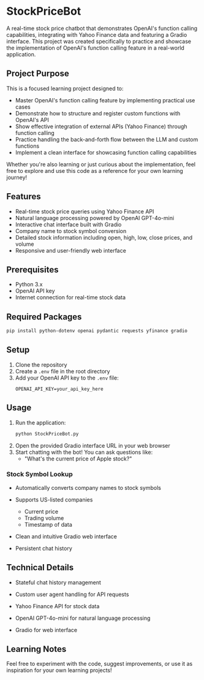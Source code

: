 # StockPriceBot

A real-time stock price chatbot that demonstrates OpenAI's function calling capabilities, integrating with Yahoo Finance data and featuring a Gradio interface. This project was created specifically to practice and showcase the implementation of OpenAI's function calling feature in a real-world application.

## Project Purpose

This is a focused learning project designed to:

- Master OpenAI's function calling feature by implementing practical use cases
- Demonstrate how to structure and register custom functions with OpenAI's API
- Show effective integration of external APIs (Yahoo Finance) through function calling
- Practice handling the back-and-forth flow between the LLM and custom functions
- Implement a clean interface for showcasing function calling capabilities

Whether you're also learning or just curious about the implementation, feel free to explore and use this code as a reference for your own learning journey!

## Features

- Real-time stock price queries using Yahoo Finance API
- Natural language processing powered by OpenAI GPT-4o-mini
- Interactive chat interface built with Gradio
- Company name to stock symbol conversion
- Detailed stock information including open, high, low, close prices, and volume
- Responsive and user-friendly web interface

## Prerequisites

- Python 3.x
- OpenAI API key
- Internet connection for real-time stock data

## Required Packages

```bash
pip install python-dotenv openai pydantic requests yfinance gradio
```

## Setup

1. Clone the repository
2. Create a `.env` file in the root directory
3. Add your OpenAI API key to the `.env` file:
   ```
   OPENAI_API_KEY=your_api_key_here
   ```

## Usage

1. Run the application:
   ```bash
   python StockPriceBot.py
   ```
2. Open the provided Gradio interface URL in your web browser
3. Start chatting with the bot! You can ask questions like:
   - "What's the current price of Apple stock?"

### Stock Symbol Lookup

- Automatically converts company names to stock symbols
- Supports US-listed companies

  - Current price
  - Trading volume
  - Timestamp of data

- Clean and intuitive Gradio web interface
- Persistent chat history

## Technical Details

- Stateful chat history management
- Custom user agent handling for API requests

- Yahoo Finance API for stock data
- OpenAI GPT-4o-mini for natural language processing
- Gradio for web interface

## Learning Notes

Feel free to experiment with the code, suggest improvements, or use it as inspiration for your own learning projects!
